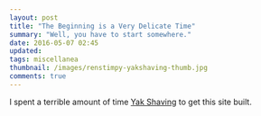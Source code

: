 ```yaml
---
layout: post
title: "The Beginning is a Very Delicate Time"
summary: "Well, you have to start somewhere."
date: 2016-05-07 02:45
updated:
tags: miscellanea
thumbnail: /images/renstimpy-yakshaving-thumb.jpg
comments: true
---
```

I spent a terrible amount of time [Yak Shaving](http://projects.csail.mit.edu/gsb/old-archive/gsb-archive/gsb2000-02-11.html) to get this site built.
